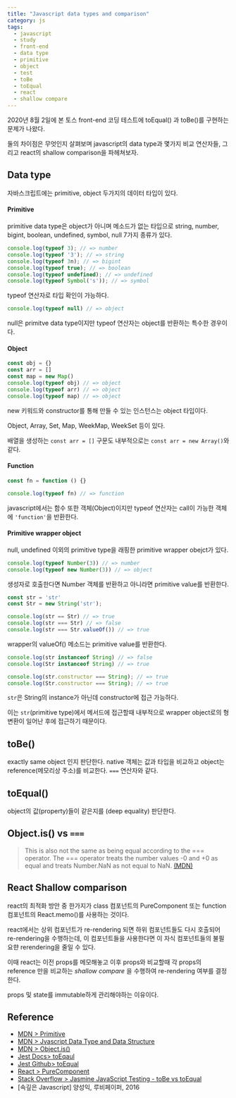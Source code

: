 ```yaml
---
title: "Javascript data types and comparison"  
category: js  
tags:
  - javascript
  - study
  - front-end
  - data type
  - primitive
  - object
  - test
  - toBe
  - toEqual
  - react
  - shallow compare
---
```


2020년 8월 2일에 본 토스 front-end 코딩 테스트에 toEqual() 과 toBe()를 구현하는 문제가 나왔다.  

둘의 차이점은 무엇인지 살펴보며 javascript의 data type과 몇가지 비교 연산자들, 그리고 react의 shallow comparison을 파헤쳐보자.

## Data type
자바스크립트에는 primitive, object 두가지의 데이터 타입이 있다.  

#### Primitive
primitive data type은 object가 아니며 메소드가 없는 타입으로 string, number, bigint, boolean, undefined, symbol, null 7가지 종류가 있다.  

```javascript
console.log(typeof 3); // => number
console.log(typeof '3'); // => string
console.log(typeof 3n); // => bigint
console.log(typeof true); // => boolean
console.log(typeof undefined); // => undefined
console.log(typeof Symbol('s')); // => symbol

```
typeof 연산자로 타입 확인이 가능하다.

```javascript
console.log(typeof null) // => object
```
null은 primitve data type이지만 typeof 연산자는 object를 반환하는 특수한 경우이다.

#### Object
```javascript
const obj = {}
const arr = []
const map = new Map()
console.log(typeof obj) // => object
console.log(typeof arr) // => object
console.log(typeof map) // => object
```
new 키워드와 constructor를 통해 만들 수 있는 인스턴스는 object 타입이다.

Object, Array, Set, Map, WeekMap, WeekSet 등이 있다.

배열을 생성하는 `const arr = []` 구문도 내부적으로는 `const arr = new Array()`와 같다.

#### Function
```javascript
const fn = function () {}

console.log(typeof fn) // => function
```
javascript에서는 함수 또한 객체(Object)이지만 typeof 연산자는 call이 가능한 객체에 `'function'`을 반환한다.

#### Primitive wrapper object
null, undefined 이외의 primitive type을 래핑한 primitive wrapper obejct가 있다. 

```javascript
console.log(typeof Number(3)) // => number
console.log(typeof new Number(3)) // => object
```
생성자로 호출한다면 Number 객체를 반환하고 아니라면 primitive value를 반환한다.

```javascript
const str = 'str'
const Str = new String('str');

console.log(str == Str) // => true
console.log(str === Str) // => false
console.log(str === Str.valueOf()) // => true
```
wrapper의 valueOf() 메소드는 primitive value를 반환한다.

```javascript
console.log(str instanceof String) // => false
console.log(Str instanceof String) // => true

console.log(str.constructor === String); // => true
console.log(Str.constructor === String); // => true
```
`str`은 String의 instance가 아닌데 constructor에 접근 가능하다.

이는 `str`(primitive type)에서 메서드에 접근할때 내부적으로 wrapper object로의 형변환이 일어난 후에 접근하기 때문이다.

## toBe()
exactly same object 인지 판단한다. native 객체는 값과 타입을 비교하고 object는 reference(메모리상 주소)를 비교한다.
`===` 연산자와 같다.

## toEqual()
object의 값(property)들이 같은지를 (deep equality) 판단한다.

## Object.is() vs `===`
> This is also not the same as being equal according to the === operator. 
> The === operator treats the number values -0 and +0 as equal and treats Number.NaN as not equal to NaN.
> [(MDN)](https://developer.mozilla.org/en-US/docs/Web/JavaScript/Reference/Global_Objects/Object/is)

## React Shallow comparison
react의 최적화 방안 중 한가지가 class 컴포넌트의 PureComponent 또는 function 컴포넌트의 React.memo()를 사용하는 것이다.

react에서는 상위 컴포넌트가 re-rendering 되면 하위 컴포넌트들도 다시 호출되어 re-rendering을 수행하는데, 이 컴포넌트들을 사용한다면 이 자식 컴포넌트들의 불필요햔 rerendering을 줄일 수 있다.

이때 react는 이전 props를 메모해놓고 이후 props와 비교할때 각 props의 reference 만을 비교하는 _shallow compare_ 을 수행하여 re-rendering 여부를 결정한다.

props 및 state를 immutable하게 관리해야하는 이유이다. 


## Reference
- [MDN > Primitive](https://developer.mozilla.org/en-US/docs/Glossary/Primitive)
- [MDN > Jvascript Data Type and Data Structure](https://developer.mozilla.org/en-US/docs/Web/JavaScript/Data_structures)
- [MDN > Object.is()](https://developer.mozilla.org/en-US/docs/Web/JavaScript/Reference/Global_Objects/Object/is)
- [Jest Docs> toEqaul](https://jestjs.io/docs/en/expect#toequalvalue)
- [Jest Github> toEqual](https://github.com/jasmine/jasmine/blob/8cd4873e4859e0f0177c1cbd9910e923bac60092/src/core/matchers/matchersUtil.js#L149)
- [React > PureComponent](https://reactjs.org/docs/react-api.html#reactpurecomponent)
- [Stack Overflow > Jasmine JavaScript Testing - toBe vs toEqual](https://stackoverflow.com/questions/22413009/jasmine-javascript-testing-tobe-vs-toequal)
- \[속깊은 Javascript\] 양성익, 루비페이퍼, 2016
